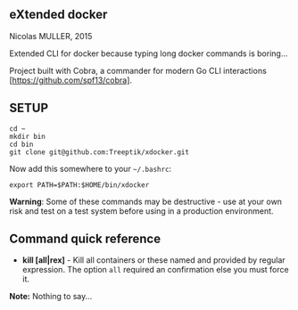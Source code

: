 ## eXtended docker

Nicolas MULLER, 2015

Extended CLI for docker because typing long docker commands is boring...

Project built with Cobra, a commander for modern Go CLI interactions [https://github.com/spf13/cobra].

## SETUP

```
cd ~
mkdir bin
cd bin
git clone git@github.com:Treeptik/xdocker.git
```
Now add this somewhere to your ``~/.bashrc``:

```
export PATH=$PATH:$HOME/bin/xdocker
```

**Warning**: Some of these commands may be destructive - use at your own risk
and test on a test system before using in a production environment.

## Command quick reference

* **kill [all|rex]** - Kill all containers or these named and provided by regular expression.
  The option ``all`` required an confirmation else you must force it.

**Note:** Nothing to say...
